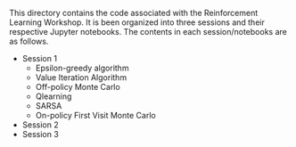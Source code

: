 This directory contains the code associated with the Reinforcement Learning Workshop. It is been organized into three sessions and their respective Jupyter notebooks. The contents in each session/notebooks are as follows.
- Session 1
	- Epsilon-greedy algorithm
	- Value Iteration Algorithm
	- Off-policy Monte Carlo
	- Qlearning
	- SARSA
	- On-policy First Visit Monte Carlo
- Session 2
- Session 3
